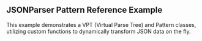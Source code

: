 ## JSONParser Pattern Reference Example

This example demonstrates a VPT (Virtual Parse Tree) and Pattern classes, utilizing custom functions to dynamically transform JSON data on the fly.
